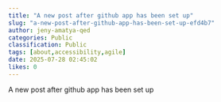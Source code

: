 ```yaml
---
title: "A new post after github app has been set up"
slug: "a-new-post-after-github-app-has-been-set-up-efd4b7"
author: jeny-amatya-qed
categories: Public
classification: Public
tags: [about,accessibility,agile]
date: 2025-07-28 02:45:02 
likes: 0
---
```


A new post after github app has been set up